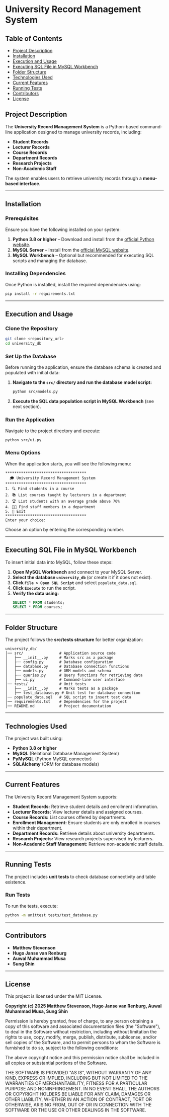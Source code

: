 # University Record Management System

## Table of Contents
- [Project Description](#project-description)
- [Installation](#installation)
- [Execution and Usage](#execution-and-usage)
- [Executing SQL File in MySQL Workbench](#executing-sql-file-in-mysql-workbench)
- [Folder Structure](#folder-structure)
- [Technologies Used](#technologies-used)
- [Current Features](#current-features)
- [Running Tests](#running-tests)
- [Contributors](#contributors)
- [License](#license)

## Project Description
The **University Record Management System** is a Python-based command-line application designed to manage university records, including:

- **Student Records**
- **Lecturer Records**
- **Course Records**
- **Department Records**
- **Research Projects**
- **Non-Academic Staff**

The system enables users to retrieve university records through a **menu-based interface**.

---

## Installation
### **Prerequisites**
Ensure you have the following installed on your system:
1. **Python 3.8 or higher** – Download and install from the [official Python website](https://www.python.org/downloads/).
2. **MySQL Server** – Install from the [official MySQL website](https://dev.mysql.com/downloads/installer/).
3. **MySQL Workbench** – Optional but recommended for executing SQL scripts and managing the database.

### **Installing Dependencies**
Once Python is installed, install the required dependencies using:
```sh
pip install -r requirements.txt
```

---

## Execution and Usage
### **Clone the Repository**
```sh
git clone <repository_url>
cd university_db
```

### **Set Up the Database**
Before running the application, ensure the database schema is created and populated with initial data:

1. **Navigate to the `src/` directory and run the database model script:**
   ```sh
   python src/models.py
   ```
2. **Execute the SQL data population script in MySQL Workbench** (see next section).

### **Run the Application**
Navigate to the project directory and execute:
```sh
python src/ui.py
```

### **Menu Options**
When the application starts, you will see the following menu:
```
************************************
  🎓 University Record Management System
************************************
1. 🔍 Find students in a course
2. 📚 List courses taught by lecturers in a department
3. 🏆 List students with an average grade above 70%
4. 👨‍🏫 Find staff members in a department
5. 🚪 Exit
************************************
Enter your choice:
```
Choose an option by entering the corresponding number.

---

## Executing SQL File in MySQL Workbench
To insert initial data into MySQL, follow these steps:
1. **Open MySQL Workbench** and connect to your MySQL Server.
2. **Select the database `university_db`** (or create it if it does not exist).
3. **Click `File > Open SQL Script`** and select `populate_data.sql`.
4. **Click `Execute`** to run the script.
5. **Verify the data using:**
   ```sql
   SELECT * FROM students;
   SELECT * FROM courses;
   ```

---

## Folder Structure
The project follows the **src/tests structure** for better organization:

```
university_db/
│── src/                # Application source code
│   ├── __init__.py     # Marks src as a package
│   ├── config.py       # Database configuration
│   ├── database.py     # Database connection functions
│   ├── models.py       # ORM models and schema
│   ├── queries.py      # Query functions for retrieving data
│   ├── ui.py           # Command-line user interface
│── tests/              # Unit tests
│   ├── __init__.py     # Marks tests as a package
│   ├── test_database.py # Unit test for database connection
│── populate_data.sql   # SQL script to insert test data
│── requirements.txt    # Dependencies for the project
│── README.md           # Project documentation
```

---

## Technologies Used
The project was built using:
- **Python 3.8 or higher**
- **MySQL** (Relational Database Management System)
- **PyMySQL** (Python MySQL connector)
- **SQLAlchemy** (ORM for database models)

---

## Current Features
The University Record Management System supports:
- **Student Records:** Retrieve student details and enrollment information.
- **Lecturer Records:** View lecturer details and assigned courses.
- **Course Records:** List courses offered by departments.
- **Enrollment Management:** Ensure students are only enrolled in courses within their department.
- **Department Records:** Retrieve details about university departments.
- **Research Projects:** View research projects supervised by lecturers.
- **Non-Academic Staff Management:** Retrieve non-academic staff details.

---

## Running Tests
The project includes **unit tests** to check database connectivity and table existence.

### **Run Tests**
To run the tests, execute:
```sh
python -m unittest tests/test_database.py
```

---

## Contributors
- **Matthew Stevenson**
- **Hugo Janse van Renburg**
- **Auwal Muhammad Musa**
- **Sung Shin**

---

## License
This project is licensed under the MIT License.

**Copyright (c) 2025 Matthew Stevenson, Hugo Janse van Renburg, Auwal Muhammad Musa, Sung Shin**

Permission is hereby granted, free of charge, to any person obtaining a copy of this software and associated documentation files (the "Software"), to deal in the Software without restriction, including without limitation the rights to use, copy, modify, merge, publish, distribute, sublicense, and/or sell copies of the Software, and to permit persons to whom the Software is furnished to do so, subject to the following conditions:

The above copyright notice and this permission notice shall be included in all copies or substantial portions of the Software.

THE SOFTWARE IS PROVIDED "AS IS", WITHOUT WARRANTY OF ANY KIND, EXPRESS OR IMPLIED, INCLUDING BUT NOT LIMITED TO THE WARRANTIES OF MERCHANTABILITY, FITNESS FOR A PARTICULAR PURPOSE AND NONINFRINGEMENT. IN NO EVENT SHALL THE AUTHORS OR COPYRIGHT HOLDERS BE LIABLE FOR ANY CLAIM, DAMAGES OR OTHER LIABILITY, WHETHER IN AN ACTION OF CONTRACT, TORT OR OTHERWISE, ARISING FROM, OUT OF OR IN CONNECTION WITH THE SOFTWARE OR THE USE OR OTHER DEALINGS IN THE SOFTWARE.